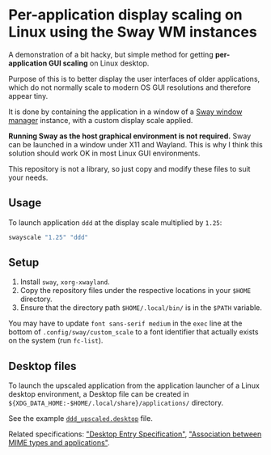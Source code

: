 # Per-application display scaling on Linux using the Sway WM instances

A demonstration of a bit hacky, but simple method for getting **per-application GUI scaling** on Linux desktop.

Purpose of this is to better display the user interfaces of older applications, which do not normally scale to modern OS GUI resolutions and therefore appear tiny.

It is done by containing the application in a window of a [Sway window manager](https://swaywm.org/) instance, with a custom display scale applied.

**Running Sway as the host graphical environment is not required.** Sway can be launched in a window under X11 and Wayland. This is why I think this solution should work OK in most Linux GUI environments.

This repository is not a library, so just copy and modify these files to suit your needs.

## Usage

To launch application `ddd` at the display scale multiplied by `1.25`:

```sh
swayscale "1.25" "ddd"
```

## Setup

1. Install `sway`, `xorg-xwayland`.
1. Copy the repository files under the respective locations in your `$HOME` directory.
1. Ensure that the directory path `$HOME/.local/bin/` is in the `$PATH` variable.

You may have to update `font sans-serif medium` in the `exec` line at the bottom of `.config/sway/custom_scale` to a font identifier that actually exists on the system (run `fc-list`).

## Desktop files

To launch the upscaled application from the application launcher of a Linux desktop environment, a Desktop file can be created in `${XDG_DATA_HOME:-$HOME/.local/share}/applications/` directory.

See the example [`ddd_upscaled.desktop`](./.local/share/applications/ddd_upscaled.desktop) file.

Related specifications: ["Desktop Entry Specification"](https://specifications.freedesktop.org/desktop-entry-spec/latest/), ["Association between MIME types and applications"](https://specifications.freedesktop.org/mime-apps-spec/latest/).
